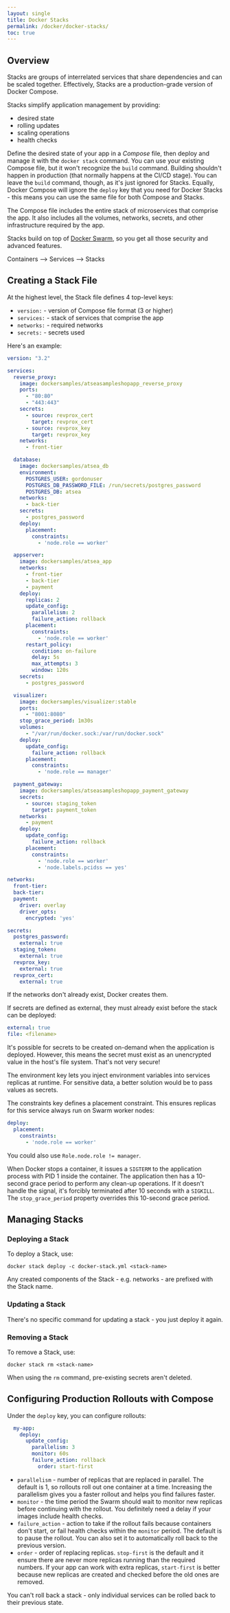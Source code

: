 ```yaml
---
layout: single
title: Docker Stacks
permalink: /docker/docker-stacks/
toc: true
---
```


## Overview

Stacks are groups of interrelated services that share dependencies and can be scaled together. Effectively, Stacks are a production-grade version of Docker Compose.

Stacks simplify application management by providing:

- desired state
- rolling updates
- scaling operations
- health checks

Define the desired state of your app in a *Compose* file, then deploy and manage it with the `docker stack` command. You can use your existing Compose file, but it won't recognize the `build` command. Building shouldn't happen in production (that normally happens at the CI/CD stage). You can leave the `build` command, though, as it's just ignored for Stacks. Equally, Docker Compose will ignore the `deploy` key that you need for Docker Stacks - this means you can use the same file for both Compose and Stacks.

The Compose file includes the entire stack of microservices that comprise the app. It also includes all the volumes, networks, secrets, and other infrastructure required by the app.

Stacks build on top of [Docker Swarm](./../docker-swarm/), so you get all those security and advanced features.

Containers --> Services --> Stacks

## Creating a Stack File

At the highest level, the Stack file defines 4 top-level keys:

- `version:` - version of Compose file format (3 or higher)
- `services:` - stack of services that comprise the app
- `networks:` - required networks
- `secrets:` - secrets used

Here's an example:

``` yaml
version: "3.2"

services:
  reverse_proxy:
    image: dockersamples/atseasampleshopapp_reverse_proxy
    ports:
      - "80:80"
      - "443:443"
    secrets:
      - source: revprox_cert
        target: revprox_cert
      - source: revprox_key
        target: revprox_key
    networks:
      - front-tier

  database:
    image: dockersamples/atsea_db
    environment:
      POSTGRES_USER: gordonuser
      POSTGRES_DB_PASSWORD_FILE: /run/secrets/postgres_password
      POSTGRES_DB: atsea
    networks:
      - back-tier
    secrets:
      - postgres_password
    deploy:
      placement:
        constraints:
          - 'node.role == worker'

  appserver:
    image: dockersamples/atsea_app
    networks:
      - front-tier
      - back-tier
      - payment
    deploy:
      replicas: 2
      update_config:
        parallelism: 2
        failure_action: rollback
      placement:
        constraints:
          - 'node.role == worker'
      restart_policy:
        condition: on-failure
        delay: 5s
        max_attempts: 3
        window: 120s
    secrets:
      - postgres_password

  visualizer:
    image: dockersamples/visualizer:stable
    ports:
      - "8001:8080"
    stop_grace_period: 1m30s
    volumes:
      - "/var/run/docker.sock:/var/run/docker.sock"
    deploy:
      update_config:
        failure_action: rollback
      placement:
        constraints:
          - 'node.role == manager'

  payment_gateway:
    image: dockersamples/atseasampleshopapp_payment_gateway
    secrets:
      - source: staging_token
        target: payment_token
    networks:
      - payment
    deploy:
      update_config:
        failure_action: rollback
      placement:
        constraints:
          - 'node.role == worker'
          - 'node.labels.pcidss == yes'

networks:
  front-tier:
  back-tier:
  payment:
    driver: overlay
    driver_opts:
      encrypted: 'yes'

secrets:
  postgres_password:
    external: true
  staging_token:
    external: true
  revprox_key:
    external: true
  revprox_cert:
    external: true

```

If the networks don't already exist, Docker creates them.

If secrets are defined as external, they must already exist before the stack can be deployed:

``` yaml
external: true
file: <filename>
```

It's possible for secrets to be created on-demand when the application is deployed. However, this means the secret must exist as an unencrypted value in the host's file system. That's not very secure!

The environment key lets you inject environment variables into services replicas at runtime. For sensitive data, a better solution would be to pass values as secrets.

The constraints key defines a placement constraint. This ensures replicas for this service always run on Swarm worker nodes:

``` yaml
deploy:
  placement:
    constraints:
      - 'node.role == worker'
```
You could also use `Role.node.role != manager`.

When Docker stops a container, it issues a `SIGTERM` to the application process with PID 1 inside the container. The application then has a 10-second grace period to perform any clean-up operations. If it doesn't handle the signal, it's forcibly terminated after 10 seconds with a `SIGKILL`. The `stop_grace_period` property overrides this 10-second grace period.

## Managing Stacks
### Deploying a Stack

To deploy a Stack, use:

`docker stack deploy -c docker-stack.yml <stack-name>`

Any created components of the Stack - e.g. networks - are prefixed with the Stack name.

### Updating a Stack

There's no specific command for updating a stack - you just deploy it again.

### Removing a Stack

To remove a Stack, use:

`docker stack rm <stack-name>`

When using the `rm` command, pre-existing secrets aren't deleted.

## Configuring Production Rollouts with Compose

Under the `deploy` key, you can configure rollouts:

``` yaml
  my-app:
    deploy:
      update_config:
        parallelism: 3
        monitor: 60s
        failure_action: rollback
          order: start-first
```
- `parallelism` - number of replicas that are replaced in parallel. The default is 1, so rollouts roll out one container at a time. Increasing the parallelism gives you a faster rollout and helps you find failures faster.
- `monitor` - the time period the Swarm should wait to monitor new replicas before continuing with the rollout. You definitely need a delay if your images include health checks.
- `failure_action` - action to take if the rollout fails because containers don't start, or fail health checks within the `monitor` period. The default is to pause the rollout. You can also set it to automatically roll back to the previous version.
- `order` - order of replacing replicas. `stop-first` is the default and it ensure there are never more replicas running than the required numbers. If your app can work with extra replicas, `start-first` is better because new replicas are created and checked before the old ones are removed.

You can't roll back a stack - only individual services can be rolled back to their previous state.